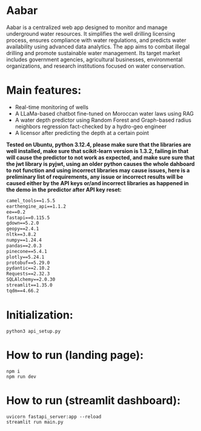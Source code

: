 # Aabar

Aabar is a centralized web app designed to monitor and manage underground water resources. It simplifies the well drilling licensing process, ensures compliance with water regulations, and predicts water availability using advanced data analytics. The app aims to combat illegal drilling and promote sustainable water management. Its target market includes government agencies, agricultural businesses, environmental organizations, and research institutions focused on water conservation.

# Main features:
- Real-time monitoring of wells
- A LLaMa-based chatbot fine-tuned on Moroccan water laws using RAG
- A water depth predictor using Random Forest and Graph-based radius neighbors regression fact-checked by a hydro-geo engineer
- A licensor after predicting the depth at a certain point


**Tested on Ubuntu, python 3.12.4, please make sure that the libraries are well installed, make sure that scikit-learn version is 1.3.2, failing in that will cause the predictor to not work as expected, and make sure sure that the jwt library is pyjwt, using an older python causes the whole dahboard to not function and using incorrect libraries may cause issues, here is a preliminary list of requirements, any issue or incorrect results will be caused either by the API keys or/and incorrect libraries as happened in the demo in the predictor after API key reset:**

```txt
camel_tools==1.5.5
earthengine_api==1.1.2
ee==0.2
fastapi==0.115.5
gdown==5.2.0
geopy==2.4.1
nltk==3.8.2
numpy==1.24.4
pandas==2.0.3
pinecone==5.4.1
plotly==5.24.1
protobuf==5.29.0
pydantic==2.10.2
Requests==2.32.3
SQLAlchemy==2.0.30
streamlit==1.35.0
tqdm==4.66.2
```

# Initialization:
```
python3 api_setup.py
```
# How to run (landing page):

```
npm i
npm run dev
```
# How to run (streamlit dashboard):

```
uvicorn fastapi_server:app --reload
streamlit run main.py
```
